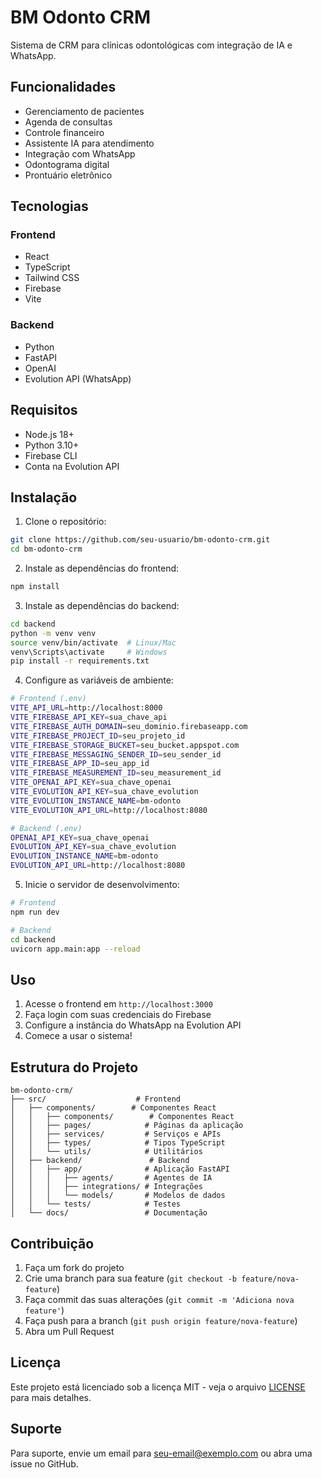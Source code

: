 # BM Odonto CRM

Sistema de CRM para clínicas odontológicas com integração de IA e WhatsApp.

## Funcionalidades

- Gerenciamento de pacientes
- Agenda de consultas
- Controle financeiro
- Assistente IA para atendimento
- Integração com WhatsApp
- Odontograma digital
- Prontuário eletrônico

## Tecnologias

### Frontend
- React
- TypeScript
- Tailwind CSS
- Firebase
- Vite

### Backend
- Python
- FastAPI
- OpenAI
- Evolution API (WhatsApp)

## Requisitos

- Node.js 18+
- Python 3.10+
- Firebase CLI
- Conta na Evolution API

## Instalação

1. Clone o repositório:
```bash
git clone https://github.com/seu-usuario/bm-odonto-crm.git
cd bm-odonto-crm
```

2. Instale as dependências do frontend:
```bash
npm install
```

3. Instale as dependências do backend:
```bash
cd backend
python -m venv venv
source venv/bin/activate  # Linux/Mac
venv\Scripts\activate     # Windows
pip install -r requirements.txt
```

4. Configure as variáveis de ambiente:
```bash
# Frontend (.env)
VITE_API_URL=http://localhost:8000
VITE_FIREBASE_API_KEY=sua_chave_api
VITE_FIREBASE_AUTH_DOMAIN=seu_dominio.firebaseapp.com
VITE_FIREBASE_PROJECT_ID=seu_projeto_id
VITE_FIREBASE_STORAGE_BUCKET=seu_bucket.appspot.com
VITE_FIREBASE_MESSAGING_SENDER_ID=seu_sender_id
VITE_FIREBASE_APP_ID=seu_app_id
VITE_FIREBASE_MEASUREMENT_ID=seu_measurement_id
VITE_OPENAI_API_KEY=sua_chave_openai
VITE_EVOLUTION_API_KEY=sua_chave_evolution
VITE_EVOLUTION_INSTANCE_NAME=bm-odonto
VITE_EVOLUTION_API_URL=http://localhost:8080

# Backend (.env)
OPENAI_API_KEY=sua_chave_openai
EVOLUTION_API_KEY=sua_chave_evolution
EVOLUTION_INSTANCE_NAME=bm-odonto
EVOLUTION_API_URL=http://localhost:8080
```

5. Inicie o servidor de desenvolvimento:
```bash
# Frontend
npm run dev

# Backend
cd backend
uvicorn app.main:app --reload
```

## Uso

1. Acesse o frontend em `http://localhost:3000`
2. Faça login com suas credenciais do Firebase
3. Configure a instância do WhatsApp na Evolution API
4. Comece a usar o sistema!

## Estrutura do Projeto

```
bm-odonto-crm/
├── src/                    # Frontend
│   ├── components/        # Componentes React
│   │   ├── components/        # Componentes React
│   │   ├── pages/            # Páginas da aplicação
│   │   ├── services/         # Serviços e APIs
│   │   ├── types/            # Tipos TypeScript
│   │   └── utils/            # Utilitários
│   ├── backend/               # Backend
│   │   ├── app/              # Aplicação FastAPI
│   │   │   ├── agents/       # Agentes de IA
│   │   │   ├── integrations/ # Integrações
│   │   │   └── models/       # Modelos de dados
│   │   └── tests/            # Testes
│   └── docs/                 # Documentação
```

## Contribuição

1. Faça um fork do projeto
2. Crie uma branch para sua feature (`git checkout -b feature/nova-feature`)
3. Faça commit das suas alterações (`git commit -m 'Adiciona nova feature'`)
4. Faça push para a branch (`git push origin feature/nova-feature`)
5. Abra um Pull Request

## Licença

Este projeto está licenciado sob a licença MIT - veja o arquivo [LICENSE](LICENSE) para mais detalhes.

## Suporte

Para suporte, envie um email para seu-email@exemplo.com ou abra uma issue no GitHub.

